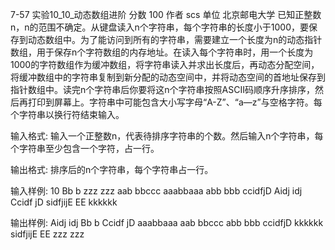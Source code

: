 7-57 实验10_10_动态数组进阶
分数 100
作者 scs
单位 北京邮电大学
已知正整数n，n的范围不确定。从键盘读入n个字符串，每个字符串的长度小于1000，要保存到动态数组中。为了能访问到所有的字符串，需要建立一个长度为n的动态指针数组，用于保存n个字符数组的内存地址。在读入每个字符串时，用一个长度为1000的字符数组作为缓冲数组，将字符串读入并求出长度后，再动态分配空间，将缓冲数组中的字符串复制到新分配的动态空间中，并将动态空间的首地址保存到指针数组中。读完n个字符串后你要将这n个字符串按照ASCII码顺序升序排序，然后再打印到屏幕上。字符串中可能包含大小写字母“A-Z”、“a—z”与空格字符。每个字符串以换行符结束输入。

输入格式:
输入一个正整数n，代表待排序字符串的个数。然后输入n个字符串，每个字符串至少包含一个字符，占一行。

输出格式:
排序后的n个字符串，每个字符串占一行。

输入样例:
10
Bb b
zzz zzz
aab bbccc
aaabbaaa
abb bbb
ccidfjD
Aidj idj
Ccidf jD
sidfjijE EE
kkkkkk

输出样例:
Aidj idj
Bb b
Ccidf jD
aaabbaaa
aab bbccc
abb bbb
ccidfjD
kkkkkk
sidfjijE EE
zzz zzz

